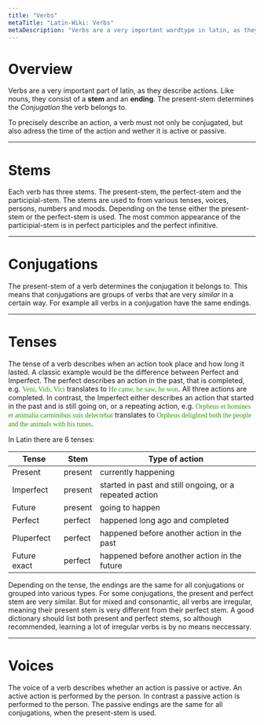 ```yaml
---
title: "Verbs"
metaTitle: "Latin-Wiki: Verbs"
metaDescription: "Verbs are a very important wordtype in latin, as they describe actions"
---
```


# Overview

Verbs are a very important part of latin, as they describe actions. Like nouns, they
consist of a **stem** and an **ending**. The present-stem determines the *Conjugation* the verb 
belongs to. 

To precisely describe an action, a verb must not only be conjugated, but also adress
the time of the action and wether it is active or passive. 

---
# Stems

Each verb has three stems. The present-stem, the perfect-stem and the participial-stem. The stems are used
to from various tenses, voices, persons, numbers and moods. Depending on the tense either the present-stem 
or the perfect-stem is used. The most common appearance of the participial-stem is in perfect participles 
and the perfect infinitive.  

---
# Conjugations

The present-stem of a verb determines the conjugation it belongs to. This means that
conjugations are groups of verbs that are very *similar* in a certain way. For example all verbs in
a conjugation have the same endings. 

---
# Tenses

The tense of a verb describes when an action took place and how long it lasted. A classic 
example would be the difference between Perfect and Imperfect. The perfect describes an action
in the past, that is completed, e.g. <span style="font-family: Times New Roman, Times, serif;color:#279c00">Veni, Vidi, Vici</span>
translates to <span style="font-family: Times New Roman, Times, serif;color:#279c00">He came, he saw, he won</span>.
All three actions are completed. In contrast, the Imperfect either describes an action that
started in the past and is still going on, or a repeating action, e.g. <span style="font-family: Times New Roman, Times, serif;color:#279c00">Orpheus et homines et animalia carminibus suis delectebat</span> translates to <span style="font-family: Times New Roman, Times, serif;color:#279c00">Orpheus delighted both the people and the animals with his tunes</span>.

In Latin there are 6 tenses:

|Tense       |Stem   |Type of action                                          |
|------------|-------|--------------------------------------------------------|
|Present     |present|currently happening                                     |
|Imperfect   |present|started in past and still ongoing, or a repeated action |
|Future      |present|going to happen                                         |
|Perfect     |perfect|happened long ago and completed                         |
|Pluperfect  |perfect|happened before another action in the past              |
|Future exact|perfect|happened before another action in the future            |
  

Depending on the tense, the endings are the same for all conjugations or grouped into various types. 
For some conjugations, the present and perfect stem are very similar. But for mixed and consonantic, all
verbs are irregular, meaning their present stem is very different from their perfect stem. A good 
dictionary should list both present and perfect stems, so although recommended, learning a lot of irregular
verbs is by no means neccessary. 

---
# Voices

The voice of a verb describes whether an action is passive or active. An active action is performed by the
person. In contrast a passive action is performed to the person. The passive endings are the same for all 
conjugations, when the present-stem is used.